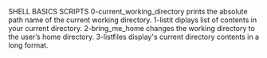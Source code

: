 SHELL BASICS SCRIPTS
0-current_working_directory prints the absolute path name of the current working directory.
1-listit diplays list of contents in your current directory.
2-bring_me_home changes the working directory to the user’s home directory.
3-listfiles display's current directory contents in a long format.
